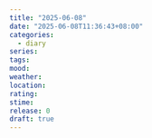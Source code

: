 ```yaml
---
title: "2025-06-08"
date: "2025-06-08T11:36:43+08:00"
categories:
  - diary
series: 
tags: 
mood: 
weather: 
location: 
rating: 
stime: 
release: 0
draft: true
---
```

